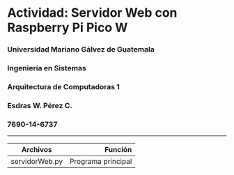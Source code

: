 <!-- Imagen de internet -->
<!-- ###![UMG logo](https://logotipoz.com/wp-content/uploads/2022/11/mariano-galves-sin-fondo-1.webp "Logo de UMG") -->

<!-- Encabezados -->
# Actividad: Servidor Web con Raspberry Pi Pico W
### Universidad Mariano Gálvez de Guatemala
### Ingeniería en Sistemas
### Arquitectura de Computadoras 1
### Esdras W. Pérez C.
### 7690-14-6737
---
| Archivos       | Función               |
| -------------- | ---------------------:|
| servidorWeb.py | Programa principal    |
